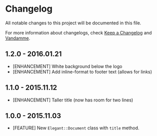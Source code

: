 # Changelog

All notable changes to this project will be documented in this file.

For more information about changelogs, check
[Keep a Changelog](http://keepachangelog.com) and
[Vandamme](http://tech-angels.github.io/vandamme).

## 1.2.0 - 2016.01.21

* [ENHANCEMENT] White background below the logo
* [ENHANCEMENT] Add inline-format to footer text (allows for links)

## 1.1.0 - 2015.11.12

* [ENHANCEMENT] Taller title (now has room for two lines)

## 1.0.0 - 2015.11.03

* [FEATURE] New `Elegant::Document` class with `title` method.
